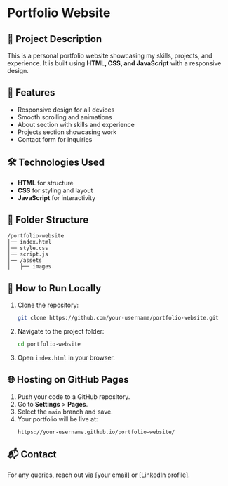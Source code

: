 # Portfolio Website

## 📌 Project Description
This is a personal portfolio website showcasing my skills, projects, and experience. It is built using **HTML, CSS, and JavaScript** with a responsive design.

## 🚀 Features
- Responsive design for all devices
- Smooth scrolling and animations
- About section with skills and experience
- Projects section showcasing work
- Contact form for inquiries

## 🛠️ Technologies Used
- **HTML** for structure
- **CSS** for styling and layout
- **JavaScript** for interactivity

## 📂 Folder Structure
```
/portfolio-website
│── index.html
│── style.css
│── script.js
│── /assets
│   ├── images
```

## 📖 How to Run Locally
1. Clone the repository:
   ```bash
   git clone https://github.com/your-username/portfolio-website.git
   ```
2. Navigate to the project folder:
   ```bash
   cd portfolio-website
   ```
3. Open `index.html` in your browser.

## 🌐 Hosting on GitHub Pages
1. Push your code to a GitHub repository.
2. Go to **Settings** > **Pages**.
3. Select the `main` branch and save.
4. Your portfolio will be live at:
   ```
   https://your-username.github.io/portfolio-website/
   ```

## 📬 Contact
For any queries, reach out via [your email] or [LinkedIn profile].

